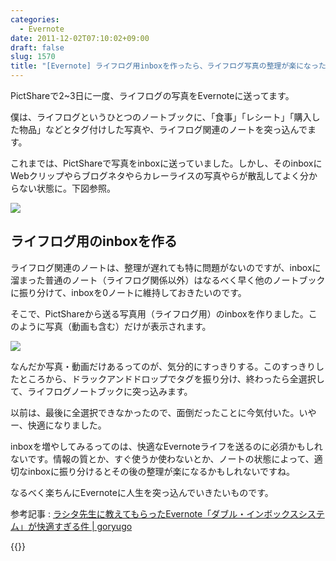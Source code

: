 ```yaml
---
categories:
  - Evernote
date: 2011-12-02T07:10:02+09:00
draft: false
slug: 1570
title: "[Evernote] ライフログ用inboxを作ったら、ライフログ写真の整理が楽になった！"
---
```


PictShareで2~3日に一度、ライフログの写真をEvernoteに送ってます。

僕は、ライフログというひとつのノートブックに、「食事」「レシート」「購入した物品」などとタグ付けした写真や、ライフログ関連のノートを突っ込んでます。

これまでは、PictShareで写真をinboxに送っていました。しかし、そのinboxにWebクリップやらブログネタやらカレーライスの写真やらが散乱してよく分からない状態に。下図参照。

![](/images/2011/11/1570_1.png)

## ライフログ用のinboxを作る

ライフログ関連のノートは、整理が遅れても特に問題がないのですが、inboxに溜まった普通のノート（ライフログ関係以外）はなるべく早く他のノートブックに振り分けて、inboxを0ノートに維持しておきたいのです。

そこで、PictShareから送る写真用（ライフログ用）のinboxを作りました。このように写真（動画も含む）だけが表示されます。

![](/images/2011/11/1570_2.png)

なんだか写真・動画だけあるってのが、気分的にすっきりする。このすっきりしたところから、ドラックアンドドロップでタグを振り分け、終わったら全選択して、ライフログノートブックに突っ込みます。

以前は、最後に全選択できなかったので、面倒だったことに今気付いた。いやー、快適になりました。

inboxを増やしてみるってのは、快適なEvernoteライフを送るのに必須かもしれないです。情報の質とか、すぐ使うか使わないとか、ノートの状態によって、適切なinboxに振り分けるとその後の整理が楽になるかもしれないですね。

なるべく楽ちんにEvernoteに人生を突っ込んでいきたいものです。

参考記事 : [ラシタ先生に教えてもらったEvernote「ダブル・インボックスシステム」が快適すぎる件 | goryugo](http://goryugo.com/20100908/doubleinbox/)

{{<app id="390945637" title="PictShare - multiple photos/movies uploader 2.6.1（￥250）" src="https://a4.mzstatic.com/us/r1000/100/Purple/eb/49/9e/mzl.zimlhccz.100x100-75.jpg">}}
